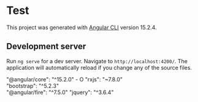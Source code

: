 # Test

This project was generated with [Angular CLI](https://github.com/angular/angular-cli) version 15.2.4.

## Development server

Run `ng serve` for a dev server. Navigate to `http://localhost:4200/`. The application will automatically reload if you change any of the source files.

"@angular/core": "^15.2.0" - O
"rxjs": "~7.8.0"  
"bootstrap": "^5.2.3"  
"@angular/fire": "^7.5.0" 
"jquery": "^3.6.4"
